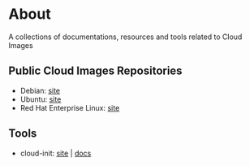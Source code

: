 # About
A collections of documentations, resources and tools related to Cloud Images

## Public Cloud Images Repositories
- Debian: [site](https://cloud.debian.org/images/cloud/)
- Ubuntu: [site](https://cloud-images.ubuntu.com/)
- Red Hat Enterprise Linux: [site](https://developers.redhat.com/products/rhel/download#publicandprivatecloudreadyrhelimages)

## Tools
- cloud-init: [site](https://cloud-init.io/) | [docs](https://cloudinit.readthedocs.io/en/latest/)
